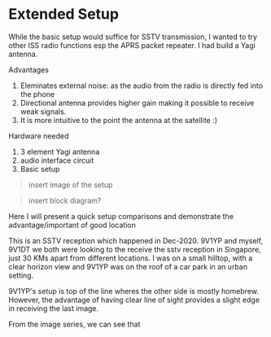 # Extended Setup

While the basic setup would suffice for SSTV transmission, I wanted to try other ISS radio functions esp the APRS packet repeater. I had build a Yagi antenna.

Advantages
1. Eleminates external noise: as the audio from the radio is directly fed into the phone
2. Directional antenna provides higher gain making it possible to receive weak signals.
3. It is more intuitive to the point the antenna at the satellite :)

Hardware needed
1. 3 element Yagi antenna
2. audio interface circuit
3. Basic setup

> insert image of the setup

> insert block diagram?

Here I will present a quick setup comparisons and demonstrate the advantage/important of good location 

This is an SSTV reception which happened in Dec-2020. 9V1YP and myself, 9V1DT we both were looking to the receive the sstv reception in Singapore, just 30 KMs apart from different locations. I was on a small hilltop, with a clear horizon view and 9V1YP was on the roof of a car park in an urban setting.

9V1YP's setup is top of the line wheres the other side is mostly homebrew. However, the advantage of having clear line of sight provides a slight edge in receiving the last image.

From the image series, we can see that